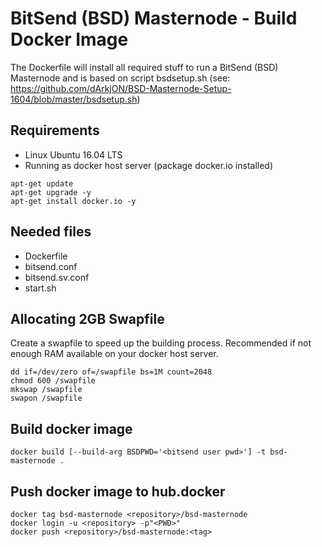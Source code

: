 # BitSend (BSD) Masternode - Build Docker Image

The Dockerfile will install all required stuff to run a BitSend (BSD) Masternode and is based on script bsdsetup.sh (see: https://github.com/dArkjON/BSD-Masternode-Setup-1604/blob/master/bsdsetup.sh)

## Requirements
- Linux Ubuntu 16.04 LTS
- Running as docker host server (package docker.io installed)
```
apt-get update
apt-get upgrade -y
apt-get install docker.io -y
```

## Needed files
- Dockerfile
- bitsend.conf
- bitsend.sv.conf
- start.sh

## Allocating 2GB Swapfile
Create a swapfile to speed up the building process. Recommended if not enough RAM available on your docker host server.
```
dd if=/dev/zero of=/swapfile bs=1M count=2048
chmod 600 /swapfile
mkswap /swapfile
swapon /swapfile
```

## Build docker image
```
docker build [--build-arg BSDPWD='<bitsend user pwd>'] -t bsd-masternode .
```

## Push docker image to hub.docker
```
docker tag bsd-masternode <repository>/bsd-masternode
docker login -u <repository> -p"<PWD>"
docker push <repository>/bsd-masternode:<tag>
```
